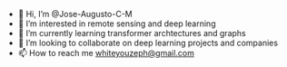 - 👋 Hi, I’m @Jose-Augusto-C-M
- 👀 I’m interested in remote sensing and deep learning
- 🌱 I’m currently learning transformer archtectures and graphs
- 💞️ I’m looking to collaborate on deep learning projects and companies
- 📫 How to reach me whiteyouzeph@gmail.com

<!---
Jose-Augusto-C-M/Jose-Augusto-C-M is a ✨ special ✨ repository because its `README.md` (this file) appears on your GitHub profile.
You can click the Preview link to take a look at your changes.
--->
